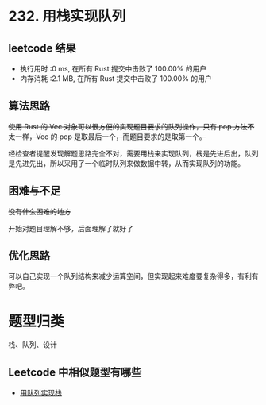 # 232. 用栈实现队列

## leetcode 结果

* 执行用时 :0 ms, 在所有 Rust 提交中击败了 100.00% 的用户
* 内存消耗 :2.1 MB, 在所有 Rust 提交中击败了 100.00% 的用户

## 算法思路

~~使用 Rust 的 Vec 对象可以很方便的实现题目要求的队列操作，只有 pop 方法不太一样，Vec 的 pop 是取最后一个，而题目要求的是取第一个。~~

经检查者提醒发现解题思路完全不对，需要用栈来实现队列，栈是先进后出，队列是先进先出，所以采用了一个临时队列来做数据中转，从而实现队列的功能。

## 困难与不足

~~没有什么困难的地方~~

开始对题目理解不够，后面理解了就好了

## 优化思路

可以自己实现一个队列结构来减少运算空间，但实现起来难度要复杂得多，有利有弊吧。

# 题型归类

栈、队列、设计

## Leetcode 中相似题型有哪些

* [用队列实现栈](https://leetcode-cn.com/problems/implement-stack-using-queues/)
